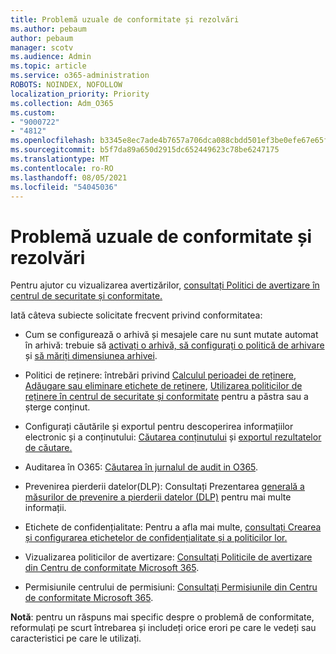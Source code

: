 ```yaml
---
title: Problemă uzuale de conformitate și rezolvări
ms.author: pebaum
author: pebaum
manager: scotv
ms.audience: Admin
ms.topic: article
ms.service: o365-administration
ROBOTS: NOINDEX, NOFOLLOW
localization_priority: Priority
ms.collection: Adm_O365
ms.custom:
- "9000722"
- "4812"
ms.openlocfilehash: b3345e8ec7ade4b7657a706dca088cbdd501ef3be0efe67e65facdabbaf5c98a
ms.sourcegitcommit: b5f7da89a650d2915dc652449623c78be6247175
ms.translationtype: MT
ms.contentlocale: ro-RO
ms.lasthandoff: 08/05/2021
ms.locfileid: "54045036"
---
```

# <a name="compliance-common-issues-and-resolutions"></a>Problemă uzuale de conformitate și rezolvări

Pentru ajutor cu vizualizarea avertizărilor, [consultați Politici de avertizare în centrul de securitate și conformitate.](/microsoft-365/compliance/alert-policies)

Iată câteva subiecte solicitate frecvent privind conformitatea:

- Cum se configurează o arhivă și mesajele care nu sunt mutate automat în arhivă: trebuie să [activați o arhivă, să configurați o politică de arhivare](/microsoft-365/compliance/set-up-an-archive-and-deletion-policy-for-mailboxes) și [să măriți dimensiunea arhivei](/microsoft-365/compliance/enable-unlimited-archiving).

- Politici de reținere: întrebări privind [Calculul perioadei de reținere](/exchange/security-and-compliance/messaging-records-management/retention-age), [Adăugare sau eliminare etichete de reținere](/exchange/security-and-compliance/messaging-records-management/add-or-remove-retention-tags), [Utilizarea politicilor de reținere în centrul de securitate și conformitate](/exchange/security-and-compliance/messaging-records-management/create-a-retention-policy) pentru a păstra sau a șterge conținut.

- Configurați căutările și exportul pentru descoperirea informațiilor electronic și a conținutului: [Căutarea conținutului](/microsoft-365/compliance/content-search) și [exportul rezultatelor de căutare.](/microsoft-365/compliance/export-search-results)

- Auditarea în O365: [Căutarea în jurnalul de audit in O365](/microsoft-365/compliance/search-the-audit-log-in-security-and-compliance).

- Prevenirea pierderii datelor(DLP): Consultați Prezentarea [generală a măsurilor de prevenire a pierderii datelor (DLP)](/microsoft-365/compliance/data-loss-prevention-policies) pentru mai multe informații.
 
- Etichete de confidențialitate: Pentru a afla mai multe, [consultați Crearea și configurarea etichetelor de confidențialitate și a politicilor lor.](/microsoft-365/compliance/create-sensitivity-labels)

- Vizualizarea politicilor de avertizare: [Consultați Politicile de avertizare din Centru de conformitate Microsoft 365](/microsoft-365/compliance/alert-policies).

- Permisiunile centrului de permisiuni: [Consultați Permisiunile din Centru de conformitate Microsoft 365](/microsoft-365/compliance/microsoft-365-compliance-center-permissions).

**Notă**: pentru un răspuns mai specific despre o problemă de conformitate, reformulați pe scurt întrebarea și includeți orice erori pe care le vedeți sau caracteristici pe care le utilizați.
